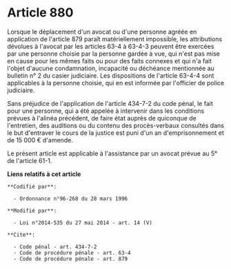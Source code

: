 # Article 880

Lorsque le déplacement d'un avocat ou d'une personne agréée en application de l'article 879 paraît matériellement impossible,
les attributions dévolues à l'avocat par les articles 63-4 à 63-4-3 peuvent être exercées par une personne choisie par la
personne gardée à vue, qui n'est pas mise en cause pour les mêmes faits ou pour des faits connexes et qui n'a fait l'objet
d'aucune condamnation, incapacité ou déchéance mentionnée au bulletin n° 2 du casier judiciaire. Les dispositions de
l'article 63-4-4 sont applicables à la personne choisie, qui en est informée par l'officier de police judiciaire. 

Sans préjudice de l'application de l'article 434-7-2 du code pénal, le fait pour une personne, qui a été appelée à intervenir
dans les conditions prévues à l'alinéa précédent, de faire état auprès de quiconque de l'entretien, des auditions ou du
contenu des procès-verbaux consultés dans le but d'entraver le cours de la justice est puni d'un an d'emprisonnement et de 15
000 € d'amende.

Le présent article est applicable à l'assistance par un avocat prévue au 5° de l'article 61-1.

**Liens relatifs à cet article**

	**Codifié par**:

	  - Ordonnance n°96-268 du 28 mars 1996

	**Modifié par**:

	  - Loi n°2014-535 du 27 mai 2014 - art. 14 (V)

	**Cite**:

	  - Code pénal - art. 434-7-2
	  - Code de procédure pénale - art. 63-4
	  - Code de procédure pénale - art. 879
